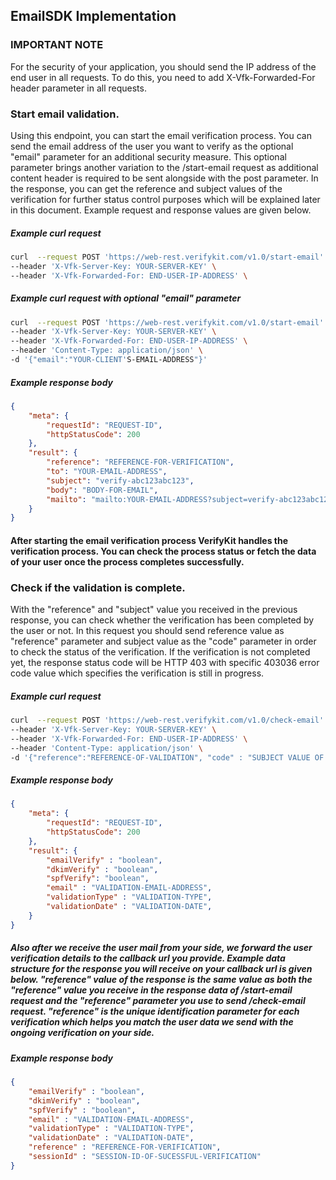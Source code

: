 EmailSDK Implementation
---

### IMPORTANT NOTE

For the security of your application, you should send the IP address of the end user in all requests. To do this, you need to add X-Vfk-Forwarded-For header parameter in all requests.

### Start email validation.
Using this endpoint, you can start the email verification process. You can send the email address of the user you want to verify as the optional "email" parameter for an additional security measure. This optional parameter brings another variation to the /start-email request as additional content header is required to be sent alongside with the post parameter. In the response, you can get the reference and subject values of the verification for further status control purposes which will be explained later in this document. Example request and response values are given below.
##### Example curl request
```bash
curl  --request POST 'https://web-rest.verifykit.com/v1.0/start-email' \
--header 'X-Vfk-Server-Key: YOUR-SERVER-KEY' \
--header 'X-Vfk-Forwarded-For: END-USER-IP-ADDRESS' \
```
##### Example curl request with optional "email" parameter
```bash
curl  --request POST 'https://web-rest.verifykit.com/v1.0/start-email' \
--header 'X-Vfk-Server-Key: YOUR-SERVER-KEY' \
--header 'X-Vfk-Forwarded-For: END-USER-IP-ADDRESS' \
--header 'Content-Type: application/json' \
-d '{"email":"YOUR-CLIENT'S-EMAIL-ADDRESS"}'
```
##### Example response body
```json
{
    "meta": {
        "requestId": "REQUEST-ID",
        "httpStatusCode": 200
    },
    "result": {
        "reference": "REFERENCE-FOR-VERIFICATION",
        "to": "YOUR-EMAIL-ADDRESS",
        "subject": "verify-abc123abc123",
        "body": "BODY-FOR-EMAIL",
        "mailto": "mailto:YOUR-EMAIL-ADDRESS?subject=verify-abc123abc123&body=BODY-FOR-EMAIL",
    }
}
```
#### After starting the email verification process VerifyKit handles the verification process. You can check the process status or fetch the data of your user once the process completes successfully.
### Check if the validation is complete.
With the "reference" and "subject" value you received in the previous response, you can check whether the verification has been completed by the user or not. In this request you should send reference value as "reference" parameter and subject value as the "code" parameter in order to check the status of the verification.
If the verification is not completed yet, the response status code will be HTTP 403 with specific 403036 error code value which specifies the verification is still in progress.
##### Example curl request
```bash
curl  --request POST 'https://web-rest.verifykit.com/v1.0/check-email' \
--header 'X-Vfk-Server-Key: YOUR-SERVER-KEY' \
--header 'X-Vfk-Forwarded-For: END-USER-IP-ADDRESS' \
--header 'Content-Type: application/json' \
-d '{"reference":"REFERENCE-OF-VALIDATION", "code" : "SUBJECT VALUE OF START-EMAIL-REQUEST"}'
```
##### Example response body
```json
{
    "meta": {
        "requestId": "REQUEST-ID",
        "httpStatusCode": 200
    },
    "result": {
        "emailVerify" : "boolean",
        "dkimVerify" : "boolean",
        "spfVerify": "boolean",
        "email" : "VALIDATION-EMAIL-ADDRESS",
        "validationType" : "VALIDATION-TYPE",
        "validationDate" : "VALIDATION-DATE",
    }
}
```
##### Also after we receive the user mail from your side, we forward the user verification details to the callback url you provide. Example data structure for the response you will receive on your callback url is given below. "reference" value of the response is the same value as both the "reference" value you receive in the response data of /start-email request and the "reference" parameter you use to send /check-email request. "reference" is the unique identification parameter for each verification which helps you match the user data we send with the ongoing verification on your side.
##### Example response body
```json
{
    "emailVerify" : "boolean",
    "dkimVerify" : "boolean",
    "spfVerify" : "boolean",
    "email" : "VALIDATION-EMAIL-ADDRESS",
    "validationType" : "VALIDATION-TYPE",
    "validationDate" : "VALIDATION-DATE",
    "reference" : "REFERENCE-FOR-VERIFICATION",
    "sessionId" : "SESSION-ID-OF-SUCESSFUL-VERIFICATION"
}
```